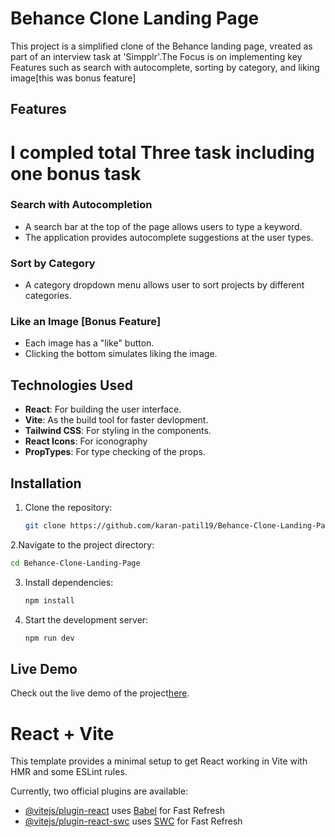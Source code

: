 # Behance Clone Landing Page

This project is a simplified clone of the Behance landing page, vreated as part of an interview task at 'Simpplr'.The Focus is on implementing key Features such as search with autocomplete, sorting by category, and liking image[this was bonus feature]

## Features

# I compled total Three task including one bonus task

###  Search with Autocompletion
- A search bar at the top of the page allows users to type a keyword.
- The application provides autocomplete suggestions at the user types.

### Sort by Category
- A category dropdown menu allows user to sort projects by different categories.

### Like an Image [Bonus Feature]
- Each image has a "like" button.
- Clicking the bottom simulates liking the image.

## Technologies Used
- **React**: For building the user interface.
- **Vite**: As the build tool for faster devlopment.
- **Tailwind CSS**: For styling in the components.
- **React Icons**: For iconography
- **PropTypes**: For type checking of the props.

## Installation 

1. Clone the repository:
   ```bash
   git clone https://github.com/karan-patil19/Behance-Clone-Landing-Page.git
   ```
2.Navigate to the project directory:
```bash
cd Behance-Clone-Landing-Page
```
3. Install dependencies:
   ```bash
   npm install
   ```

4. Start the development server:
   ```bash
   npm run dev
   ```

## Live Demo

Check out the live demo of the project[here](https://behance-clone-landing-page-2wni.vercel.app/).






# React + Vite

This template provides a minimal setup to get React working in Vite with HMR and some ESLint rules.

Currently, two official plugins are available:

- [@vitejs/plugin-react](https://github.com/vitejs/vite-plugin-react/blob/main/packages/plugin-react/README.md) uses [Babel](https://babeljs.io/) for Fast Refresh
- [@vitejs/plugin-react-swc](https://github.com/vitejs/vite-plugin-react-swc) uses [SWC](https://swc.rs/) for Fast Refresh

